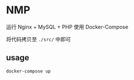 # NMP

运行 Nginx + MySQL + PHP 使用 Docker-Compose

将代码拷贝至 `./src/` 中即可

## usage

```bash
docker-compose up
```
